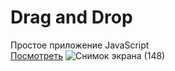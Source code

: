 # Drag and Drop
Простое приложение JavaScript </br>
<a href="">Посмотреть</a>
![Снимок экрана (148)](https://github.com/AntonKulagin/drug-n-drop-JS/assets/89462331/43d792d3-0a8b-4bc6-b3e6-c2d47ac0430f)
